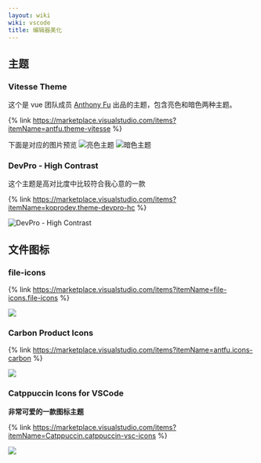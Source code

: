 ```yaml
---
layout: wiki
wiki: vscode
title: 编辑器美化
---
```


## 主题

### Vitesse Theme

这个是 vue 团队成员 [Anthony Fu](https://antfu.me/) 出品的主题，包含亮色和暗色两种主题。

{% link https://marketplace.visualstudio.com/items?itemName=antfu.theme-vitesse %}

下面是对应的图片预览
![亮色主题](/assets/wiki/vscode/110247185-ed26b380-7fa5-11eb-8fce-6c224bb6ef26.png)
![暗色主题](/assets/wiki/vscode/110247187-f1eb6780-7fa5-11eb-9258-620309e20961.png)

### DevPro - High Contrast

这个主题是高对比度中比较符合我心意的一款

{% link https://marketplace.visualstudio.com/items?itemName=koprodev.theme-devpro-hc %}

![DevPro - High Contrast](/assets/wiki/vscode/theme-2020.jpeg)

## 文件图标

### file-icons

{% link https://marketplace.visualstudio.com/items?itemName=file-icons.file-icons %}

![](/assets/wiki/vscode/file-icon.png)

### Carbon Product Icons

{% link https://marketplace.visualstudio.com/items?itemName=antfu.icons-carbon %}

![](/assets/wiki/vscode/preview.png)

### Catppuccin Icons for VSCode

**非常可爱的一款图标主题**

{% link https://marketplace.visualstudio.com/items?itemName=Catppuccin.catppuccin-vsc-icons %}

![](/assets/wiki/vscode/CatppuccinVSCodeIcon.webp)
